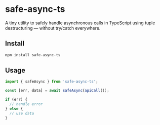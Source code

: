 # safe-async-ts

A tiny utility to safely handle asynchronous calls in TypeScript using tuple destructuring — without try/catch everywhere.

## Install

```bash
npm install safe-async-ts
```

## Usage

```ts
import { safeAsync } from 'safe-async-ts';

const [err, data] = await safeAsync(apiCall());

if (err) {
  // handle error
} else {
  // use data
}
```